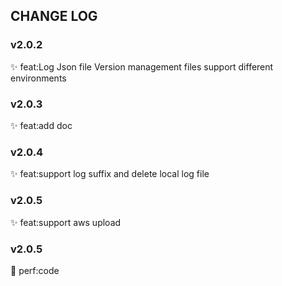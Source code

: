 ## CHANGE LOG

### v2.0.2
✨ feat:Log Json file Version management files support different environments
### v2.0.3
✨ feat:add doc
### v2.0.4
✨ feat:support log suffix and delete local log file

### v2.0.5
✨ feat:support aws upload


### v2.0.5
🎈 perf:code
